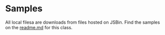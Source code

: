 Samples 
======
All local filesa are downloads from files hosted on JSBin.  Find the samples on the [readme.md](https://github.com/MoonHighway/html-foundation) 
for this class.
